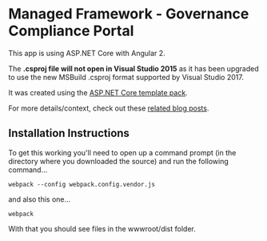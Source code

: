 # Managed Framework - Governance Compliance Portal

This app is using ASP.NET Core with Angular 2.

The **.csproj file will not open in Visual Studio 2015** as it has been upgraded to use the new MSBuild .csproj format supported by Visual Studio 2017.

It was created using the [ASP.NET Core template pack](https://marketplace.visualstudio.com/items?itemName=MadsKristensen.ASPNETCoreTemplatePack).

For more details/context, check out these [related blog posts](https://jonhilton.net/2016/12/01/fast-track-your-angular-2-and-net-core-web-app-development/).

Installation Instructions
--------------------------

To get this working you'll need to open up a command prompt (in the directory where you downloaded the source) and run the following command...

```
webpack --config webpack.config.vendor.js
```

and also this one...

```
webpack
```

With that you should see files in the wwwroot/dist folder.